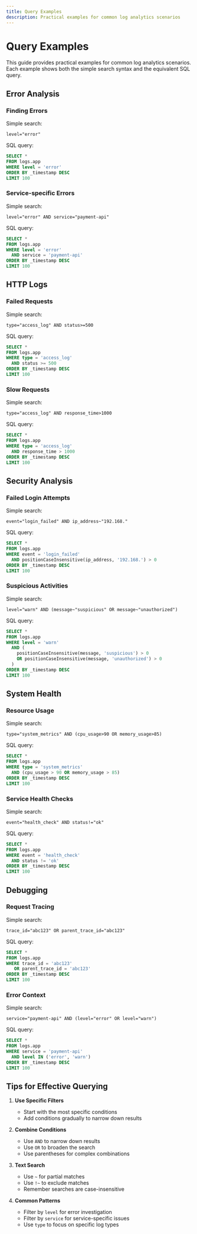 ```yaml
---
title: Query Examples
description: Practical examples for common log analytics scenarios
---
```


# Query Examples

This guide provides practical examples for common log analytics scenarios. Each example shows both the simple search syntax and the equivalent SQL query.

## Error Analysis

### Finding Errors

Simple search:

```
level="error"
```

SQL query:

```sql
SELECT *
FROM logs.app
WHERE level = 'error'
ORDER BY _timestamp DESC
LIMIT 100
```

### Service-specific Errors

Simple search:

```
level="error" AND service="payment-api"
```

SQL query:

```sql
SELECT *
FROM logs.app
WHERE level = 'error'
  AND service = 'payment-api'
ORDER BY _timestamp DESC
LIMIT 100
```

## HTTP Logs

### Failed Requests

Simple search:

```
type="access_log" AND status>=500
```

SQL query:

```sql
SELECT *
FROM logs.app
WHERE type = 'access_log'
  AND status >= 500
ORDER BY _timestamp DESC
LIMIT 100
```

### Slow Requests

Simple search:

```
type="access_log" AND response_time>1000
```

SQL query:

```sql
SELECT *
FROM logs.app
WHERE type = 'access_log'
  AND response_time > 1000
ORDER BY _timestamp DESC
LIMIT 100
```

## Security Analysis

### Failed Login Attempts

Simple search:

```
event="login_failed" AND ip_address~"192.168."
```

SQL query:

```sql
SELECT *
FROM logs.app
WHERE event = 'login_failed'
  AND positionCaseInsensitive(ip_address, '192.168.') > 0
ORDER BY _timestamp DESC
LIMIT 100
```

### Suspicious Activities

Simple search:

```
level="warn" AND (message~"suspicious" OR message~"unauthorized")
```

SQL query:

```sql
SELECT *
FROM logs.app
WHERE level = 'warn'
  AND (
    positionCaseInsensitive(message, 'suspicious') > 0
    OR positionCaseInsensitive(message, 'unauthorized') > 0
  )
ORDER BY _timestamp DESC
LIMIT 100
```

## System Health

### Resource Usage

Simple search:

```
type="system_metrics" AND (cpu_usage>90 OR memory_usage>85)
```

SQL query:

```sql
SELECT *
FROM logs.app
WHERE type = 'system_metrics'
  AND (cpu_usage > 90 OR memory_usage > 85)
ORDER BY _timestamp DESC
LIMIT 100
```

### Service Health Checks

Simple search:

```
event="health_check" AND status!="ok"
```

SQL query:

```sql
SELECT *
FROM logs.app
WHERE event = 'health_check'
  AND status != 'ok'
ORDER BY _timestamp DESC
LIMIT 100
```

## Debugging

### Request Tracing

Simple search:

```
trace_id="abc123" OR parent_trace_id="abc123"
```

SQL query:

```sql
SELECT *
FROM logs.app
WHERE trace_id = 'abc123'
   OR parent_trace_id = 'abc123'
ORDER BY _timestamp DESC
LIMIT 100
```

### Error Context

Simple search:

```
service="payment-api" AND (level="error" OR level="warn")
```

SQL query:

```sql
SELECT *
FROM logs.app
WHERE service = 'payment-api'
  AND level IN ('error', 'warn')
ORDER BY _timestamp DESC
LIMIT 100
```

## Tips for Effective Querying

1. **Use Specific Filters**

   - Start with the most specific conditions
   - Add conditions gradually to narrow down results

2. **Combine Conditions**

   - Use `AND` to narrow down results
   - Use `OR` to broaden the search
   - Use parentheses for complex combinations

3. **Text Search**

   - Use `~` for partial matches
   - Use `!~` to exclude matches
   - Remember searches are case-insensitive

4. **Common Patterns**
   - Filter by `level` for error investigation
   - Filter by `service` for service-specific issues
   - Use `type` to focus on specific log types
